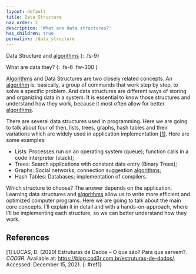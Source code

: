 ```yaml
---
layout: default
title: Data Structure 
nav_order: 2
description: 'What are data structures?'
has_children: true
permalink: /data_structure 
---
```


Data Structure and [algorithms]({{site.baseurl}}/algorithm) 
{: .fs-9}

What are data they?
{: .fs-6 .fw-300  }

[Algorithms]({{site.baseurl}}/algorithm) and Data Structures are two closely related concepts. An [algorithm]({{site.baseurl}}/algorithm)  is, basically, a group of commands that work step by step, to solve a specific problem. And data structures are different ways of storing and organizing data in a system. It is essential to know those structures and understand how they work, because it most often allow for better [algorithms]({{site.baseurl}}/algorithm).

There are several data structures used in programming. Here we are going to talk about four of then, lists, trees, graphs, hash tables and their variations which are widely used in application implementation [[1]](#ref1). Here are some examples:

- Lists: Processes run on an operating system (queue); function calls in a code interpreter (stack);
- Trees: Search applications with constant data entry (Binary Trees);
- Graphs: Social networks; connection suggestion [algorithms]({{site.baseurl}}/algorithm);
- Hash Tables: Databases; implementation of compilers.

Which structure to choose? The answer depends on the application. Learning data structures and [algorithms]({{site.baseurl}}/algorithm)  allow us to write more efficient and optimized computer programs. Here we are going to talk about the main core concepts. I'll explain it in detail and with a  hands-on-approach, where I'll be implementing each structure, so we can better understand how they work.

## References

[1] LUCAS, D. (2020) Estruturas de Dados – O que são? Para que servem?. *COD3R*. Available at: <https://blog.cod3r.com.br/estruturas-de-dados/>. Accessed: December 15, 2021.
{: #ref1}